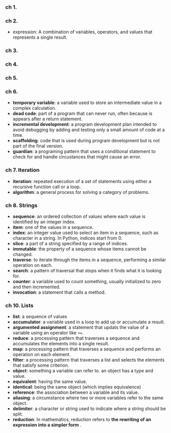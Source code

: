 ### ch 1.

### ch 2.

- expression: A combination of variables, operators, and values that represents a single result.

### ch 3.

### ch 4.

### ch 5.

### ch 6.

- **temporary variable**: a variable used to store an intermediate value in a complex calculation.
- **dead code**: part of a program that can never run, often because is appears after a return statement.
- **incremental development**: a program development plan intended to avoid debugging by adding and testing only a small amount of code at a time.
- **scaffolding**: code that is used during program development but is not part of the final version.
- **guardian**: a programing pattern that uses a conditional statement to check for and handle circustances that might cause an error.

### ch 7. Iteration

- **iteration**: repeated execution of a set of statements using either a recursive function call or a loop.
- **algorithm**: a general process for solving a category of problems.

### ch 8. Strings

- **sequence**: an ordered collection of values where each value is identified by an integer index.
- **item**: one of the values in a sequence.
- **index**: an integer value used to select an item in a sequence, such as character in a string. In Python, indices start from 0.
- **slice**: a part of a string specified by a range of indices.
- **immutable**: the property of a sequence whose items cannot be changed.
- **traverse**: to iterate through the items in a sequence, performing a similar operation on each.
- **search**: a pattern of traversal that stops when it finds what it is looking for.
- **counter**: a variable used to count something, usually initialized to zero and then incremented.
- **invocation**: a statement that calls a method.

### ch 10. Lists

- **list**: a sequence of values
- **accumulator**: a variable used in a loop to add up or accumulate a result.
- **argumented assignment**: a statement that updats the value of a variable using an operator like `+=`.
- **reduce**: a processing pattern that traverses a sequence and accumulates the elements into a single result.
- **map**: a processing pattern that traverses a sequence and performs an operation on each element.
- **filter**: a processing pattern that traverses a list and selects the elements that satisfy some criterion.
- **object**: something a variable can refer to. an object has a type and value.
- **equivalent**: having the same value.
- **identical**: being the same object (which implies equivalence)
- **reference**: the association between  a variable and its value.
- **aliasing**: a circumstance where two or more variables refer to the same object.
- **delimiter**: a character or string used to indicate where a string should be split.
- **reduction**: In mathematics, reduction refers to  **the rewriting of an expression into a simpler form** .
